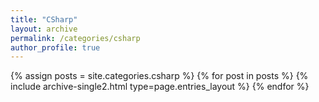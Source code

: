 ```yaml
---
title: "CSharp"
layout: archive
permalink: /categories/csharp
author_profile: true
---
```


{% assign posts = site.categories.csharp %}
{% for post in posts %} {% include archive-single2.html type=page.entries_layout %} {% endfor %}